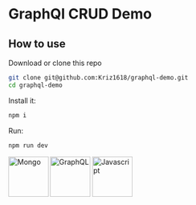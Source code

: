 # GraphQl CRUD Demo

## How to use

Download or clone this repo

```bash
git clone git@github.com:Kriz1618/graphql-demo.git
cd graphql-demo
```

Install it:

```bash
npm i
```

Run:

```bash
npm run dev
```
<div>
  <img alt="GraphQL" width="80px" src="https://img.icons8.com/color/48/000000/graphql.png"/>
  <img alt="Javascript" width="80px" src="https://img.icons8.com/color/48/000000/javascript--v1.png"/>
  <img align="left" alt="Mongo" width="80px" src="https://img.icons8.com/color/50/000000/mongodb.png" />

</div>